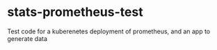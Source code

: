 # stats-prometheus-test
Test code for a kuberenetes deployment of prometheus, and an app to generate data
